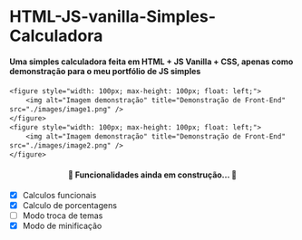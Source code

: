 <h1> HTML-JS-vanilla-Simples-Calculadora </h1>

<div>
	<h4>Uma simples calculadora feita em HTML + JS Vanilla + CSS, apenas como demonstração para o meu portfólio de JS simples</h4>
	
	<figure style="width: 100px; max-height: 100px; float: left;">
		<img alt="Imagem demonstração" title="Demonstração de Front-End" src="./images/image1.png" />
	</figure>
	<figure style="width: 100px; max-height: 100px; float: left;">
		<img alt="Imagem demonstração" title="Demonstração de Front-End" src="./images/image2.png" />
	</figure>
<div>





<h4 align="center"> 
	🚧  Funcionalidades ainda em construção...  🚧
</h4>

- [x] Calculos funcionais
- [x] Calculo de porcentagens
- [ ] Modo troca de temas
- [x] Modo de minificação
